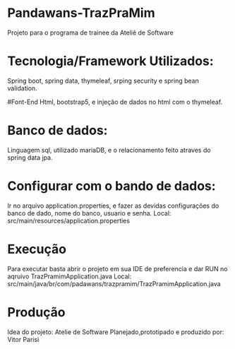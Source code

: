 # Pandawans-TrazPraMim
Projeto para o programa de trainee da Ateliê de Software

# Tecnologia/Framework Utilizados:
Spring boot, spring data, thymeleaf, srping security e spring bean validation.

#Font-End
Html, bootstrap5, e injeção de dados no html com o thymeleaf.

# Banco de dados:
Linguagem sql, utilizado mariaDB, e o relacionamento feito atraves do spring data jpa.

# Configurar com o bando de dados:
Ir no arquivo application.properties, e fazer as devidas configurações do banco de dado, nome do banco, usuario e senha.
Local: src/main/resources/application.properties

# Execução
Para executar basta abrir o projeto em sua IDE de preferencia e dar RUN no aqruivo TrazPramimApplication.java
Local: src/main/java/br/com/padawans/trazpramim/TrazPramimApplication.java

# Produção
Idea do projeto: Atelie de Software
Planejado,prototipado e produzido por: Vitor Parisi